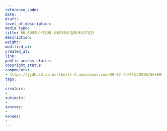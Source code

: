 ```yaml
---
reference_code: 
date: 
draft: 
level_of_description: 
media_type: 
title: 06 699차수요집회-경희대정리집회새내기발언
description: 
weight: 
modified_at: 
created_at: 
link: 
public_access_status: 
copyright_status: 
components:
- https://jydh.s3.ap-northeast-2.amazonaws.com/RG-02-서여대협/2006/06+699차수요집회-경희대정리집회새내기발언.jpg
tags:
- 
creators:
- 
subjects:
- 
sources:
- 
venues:
- 
---
```

